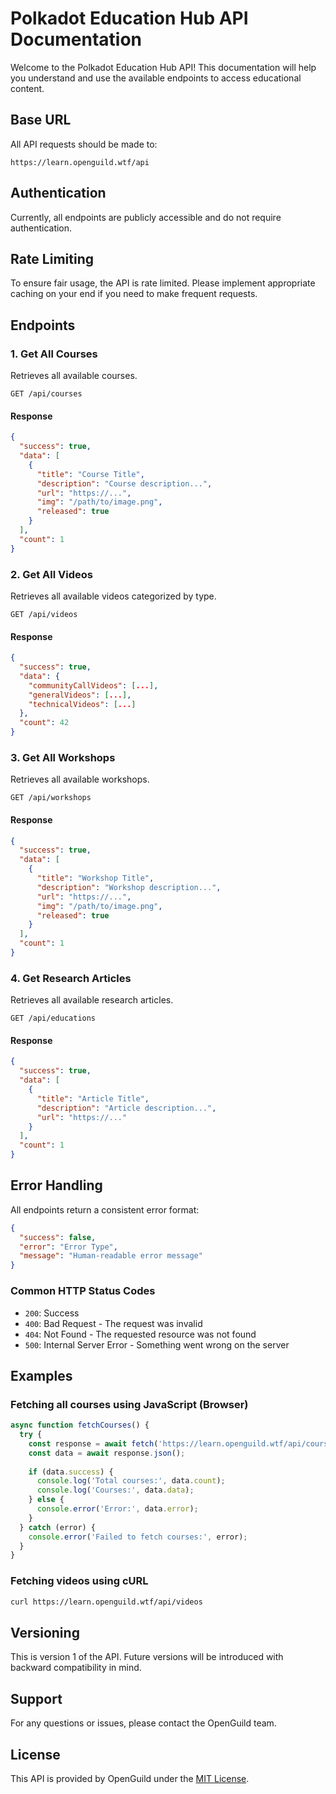 # Polkadot Education Hub API Documentation

Welcome to the Polkadot Education Hub API! This documentation will help you understand and use the available endpoints to access educational content.

## Base URL

All API requests should be made to:
```
https://learn.openguild.wtf/api
```

## Authentication

Currently, all endpoints are publicly accessible and do not require authentication.

## Rate Limiting

To ensure fair usage, the API is rate limited. Please implement appropriate caching on your end if you need to make frequent requests.

## Endpoints

### 1. Get All Courses

Retrieves all available courses.

```http
GET /api/courses
```

#### Response

```json
{
  "success": true,
  "data": [
    {
      "title": "Course Title",
      "description": "Course description...",
      "url": "https://...",
      "img": "/path/to/image.png",
      "released": true
    }
  ],
  "count": 1
}
```

### 2. Get All Videos

Retrieves all available videos categorized by type.

```http
GET /api/videos
```

#### Response

```json
{
  "success": true,
  "data": {
    "communityCallVideos": [...],
    "generalVideos": [...],
    "technicalVideos": [...]
  },
  "count": 42
}
```

### 3. Get All Workshops

Retrieves all available workshops.

```http
GET /api/workshops
```

#### Response

```json
{
  "success": true,
  "data": [
    {
      "title": "Workshop Title",
      "description": "Workshop description...",
      "url": "https://...",
      "img": "/path/to/image.png",
      "released": true
    }
  ],
  "count": 1
}
```

### 4. Get Research Articles

Retrieves all available research articles.

```http
GET /api/educations
```

#### Response

```json
{
  "success": true,
  "data": [
    {
      "title": "Article Title",
      "description": "Article description...",
      "url": "https://..."
    }
  ],
  "count": 1
}
```

## Error Handling

All endpoints return a consistent error format:

```json
{
  "success": false,
  "error": "Error Type",
  "message": "Human-readable error message"
}
```

### Common HTTP Status Codes

- `200`: Success
- `400`: Bad Request - The request was invalid
- `404`: Not Found - The requested resource was not found
- `500`: Internal Server Error - Something went wrong on the server

## Examples

### Fetching all courses using JavaScript (Browser)

```javascript
async function fetchCourses() {
  try {
    const response = await fetch('https://learn.openguild.wtf/api/courses');
    const data = await response.json();
    
    if (data.success) {
      console.log('Total courses:', data.count);
      console.log('Courses:', data.data);
    } else {
      console.error('Error:', data.error);
    }
  } catch (error) {
    console.error('Failed to fetch courses:', error);
  }
}
```

### Fetching videos using cURL

```bash
curl https://learn.openguild.wtf/api/videos
```

## Versioning

This is version 1 of the API. Future versions will be introduced with backward compatibility in mind.

## Support

For any questions or issues, please contact the OpenGuild team.

## License

This API is provided by OpenGuild under the [MIT License](LICENSE).
